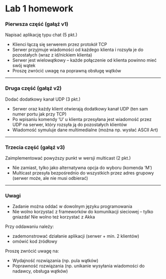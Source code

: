 # Lab 1 homework

### Pierwsza część (gałąź v1)
Napisać aplikację typu chat (5 pkt.)

- Klienci łączą się serwerem przez protokół
TCP
- Serwer przyjmuje wiadomości od każdego
klienta i rozsyła je do pozostałych (wraz z
id/nickiem klienta)
- Serwer jest wielowątkowy – każde
połączenie od klienta powinno mieć swój
wątek
- Proszę zwrócić uwagę na poprawną obsługę
wątków

---

### Druga część (gałąź v2)
Dodać dodatkowy kanał UDP (3 pkt.)
- Serwer oraz każdy klient otwierają dodatkowy
kanał UDP (ten sam numer portu jak przy TCP)
- Po wpisaniu komendy ‘U’ u klienta przesyłana
jest wiadomość przez UDP na serwer, który
rozsyła ją do pozostałych klientów
- Wiadomość symuluje dane multimedialne
(można np. wysłać ASCII Art)

--- 

### Trzecia część (gałąź v3)
Zaimplementować powyższy punkt w wersji
multicast (2 pkt.)
- Nie zamiast, tylko jako alternatywna opcja do
wyboru (komenda ‘M’)
- Multicast przesyła bezpośrednio do wszystkich
przez adres grupowy (serwer może, ale nie
musi odbierać)

---

### Uwagi
- Zadanie można oddać w dowolnym języku
programowania
- Nie wolno korzystać z frameworków do
komunikacji sieciowej – tylko gniazda! Nie
wolno też korzystać z Akka

Przy oddawaniu należy:
- zademonstrować działanie aplikacji
(serwer + min. 2 klientów)
- omówić kod źródłowy

Proszę zwrócić uwagę na:
- Wydajność rozwiązania (np. pula wątków)
- Poprawność rozwiązania (np. unikanie
wysyłania wiadomości do nadawcy, obsługa
wątków)